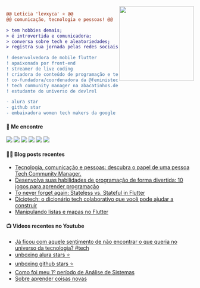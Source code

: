 <img align="right" height="200" src="https://i.imgur.com/Tznn1IZ.gif"/>

```diff
@@ Leticia 'levxyca' ⭐ @@
@@ comunicação, tecnologia e pessoas! @@

> tem hobbies demais;
> é introvertida e comunicadora;
> conversa sobre tech e aleatoriedades;
> registra sua jornada pelas redes sociais.

! ‍desenvolvedora de mobile flutter
! apaixonada por front-end
! streamer de live coding
! criadora de conteúdo de programação e tecnologia
! co-fundadora/coordenadora da @feministech
! tech community manager na abacatinhos.dev
! estudante do universo de devlrel

- alura star
- github star
- embaixadora women tech makers da google
```

#### 🔗 Me encontre

<a href="https://twitter.com/levxyca"><img src="https://img.shields.io/badge/Twitter-1DA1F2?style=for-the-badge&logo=twitter&logoColor=white"></img></a>
<a href="https://dev.to/levxyca"><img src="https://img.shields.io/badge/dev.to-0A0A0A?style=for-the-badge&logo=dev.to&logoColor=white"></img></a>
<a href="https://www.youtube.com/channel/UC0oAypdScDI9WiwvebIqiOQ"><img src="https://img.shields.io/badge/Youtube-FF0000?style=for-the-badge&logo=twitch&logoColor=white"></img></a>
<a href="https://www.twitch.tv/levxyca"><img src="https://img.shields.io/badge/Twitch-9146FF?style=for-the-badge&logo=twitch&logoColor=white"></img></a>
<a href="https://www.linkedin.com/in/leticiacaroline/"><img src="https://img.shields.io/badge/LinkedIn-0077B5?style=for-the-badge&logo=linkedin&logoColor=white"></img></a>
<a href="https://www.polywork.com/levxyca"><img src="https://img.shields.io/badge/Polywork-0077B5?style=for-the-badge&logo=polywork&logoColor=white"></img></a>

#### ✍🏻 Blog posts recentes

<!-- BLOG:START -->
- [Tecnologia, comunicação e pessoas: descubra o papel de uma pessoa Tech Community Manager.](https://dev.to/feministech/tecnologia-comunicacao-e-pessoas-descubra-o-papel-de-uma-pessoa-tech-community-manager-3726)
- [Desenvolva suas habilidades de programação de forma divertida: 10 jogos para aprender programação](https://dev.to/feministech/desenvolva-suas-habilidades-de-programacao-de-forma-divertida-10-jogos-para-aprender-programacao-23fc)
- [To never forget again: Stateless vs. Stateful in Flutter](https://dev.to/feministech/to-never-forget-again-stateless-vs-stateful-in-flutter-ho0)
- [Diciotech: o dicionário tech colaborativo que você pode ajudar a construir](https://dev.to/feministech/diciotech-o-dicionario-tech-colaborativo-que-voce-pode-ajudar-a-construir-14c4)
- [Manipulando listas e mapas no Flutter](https://dev.to/feministech/manipulando-listas-e-mapas-no-flutter-81h)
<!-- BLOG:END -->

#### 📺 Videos recentes no Youtube

<!-- YOUTUBE:START -->
- [Já ficou com aquele sentimento de não encontrar o que queria no universo da tecnologia? #tech](https://www.youtube.com/watch?v=lwyRtn4f874)
- [unboxing alura stars ⭐](https://www.youtube.com/watch?v=QqNW2OFz6Kg)
- [unboxing github stars ⭐](https://www.youtube.com/watch?v=bhWco_QQPgM)
- [Como foi meu 1º período de Análise de Sistemas](https://www.youtube.com/watch?v=X9egRFG0u48)
- [Sobre aprender coisas novas](https://www.youtube.com/watch?v=0Qga_1UEz0M)
<!-- YOUTUBE:END -->
